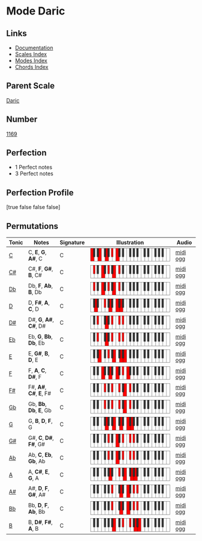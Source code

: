 # Mode Daric

## Links

- [Documentation](index.md)
- [Scales Index](Scales.md)
- [Modes Index](Modes.md)
- [Chords Index](Chords.md)

## Parent Scale

[Daric](ScaleDaric.md)

## Number

[1169](https://ianring.com/musictheory/scales/1169)

## Perfection

- 1 Perfect notes
- 3 Perfect notes

## Perfection Profile

[true false false false]

## Permutations

| Tonic | Notes | Signature | Illustration | Audio |
|-------|-------|-----------|--------------|-------|
| [C](ModeCNaturalDaric.md) | C, **E**, **G**, **A#**, C | C | ![CNaturalDaric](ModeCNaturalDaric.png) | [midi](ModeCNaturalDaric.mid) [ogg](ModeCNaturalDaric.ogg) |
| [C#](ModeCSharpDaric.md) | C#, **F**, **G#**, **B**, C# | C | ![CSharpDaric](ModeCSharpDaric.png) | [midi](ModeCSharpDaric.mid) [ogg](ModeCSharpDaric.ogg) |
| [Db](ModeDFlatDaric.md) | Db, **F**, **Ab**, **B**, Db | C | ![DFlatDaric](ModeDFlatDaric.png) | [midi](ModeDFlatDaric.mid) [ogg](ModeDFlatDaric.ogg) |
| [D](ModeDNaturalDaric.md) | D, **F#**, **A**, **C**, D | C | ![DNaturalDaric](ModeDNaturalDaric.png) | [midi](ModeDNaturalDaric.mid) [ogg](ModeDNaturalDaric.ogg) |
| [D#](ModeDSharpDaric.md) | D#, **G**, **A#**, **C#**, D# | C | ![DSharpDaric](ModeDSharpDaric.png) | [midi](ModeDSharpDaric.mid) [ogg](ModeDSharpDaric.ogg) |
| [Eb](ModeEFlatDaric.md) | Eb, **G**, **Bb**, **Db**, Eb | C | ![EFlatDaric](ModeEFlatDaric.png) | [midi](ModeEFlatDaric.mid) [ogg](ModeEFlatDaric.ogg) |
| [E](ModeENaturalDaric.md) | E, **G#**, **B**, **D**, E | C | ![ENaturalDaric](ModeENaturalDaric.png) | [midi](ModeENaturalDaric.mid) [ogg](ModeENaturalDaric.ogg) |
| [F](ModeFNaturalDaric.md) | F, **A**, **C**, **D#**, F | C | ![FNaturalDaric](ModeFNaturalDaric.png) | [midi](ModeFNaturalDaric.mid) [ogg](ModeFNaturalDaric.ogg) |
| [F#](ModeFSharpDaric.md) | F#, **A#**, **C#**, **E**, F# | C | ![FSharpDaric](ModeFSharpDaric.png) | [midi](ModeFSharpDaric.mid) [ogg](ModeFSharpDaric.ogg) |
| [Gb](ModeGFlatDaric.md) | Gb, **Bb**, **Db**, **E**, Gb | C | ![GFlatDaric](ModeGFlatDaric.png) | [midi](ModeGFlatDaric.mid) [ogg](ModeGFlatDaric.ogg) |
| [G](ModeGNaturalDaric.md) | G, **B**, **D**, **F**, G | C | ![GNaturalDaric](ModeGNaturalDaric.png) | [midi](ModeGNaturalDaric.mid) [ogg](ModeGNaturalDaric.ogg) |
| [G#](ModeGSharpDaric.md) | G#, **C**, **D#**, **F#**, G# | C | ![GSharpDaric](ModeGSharpDaric.png) | [midi](ModeGSharpDaric.mid) [ogg](ModeGSharpDaric.ogg) |
| [Ab](ModeAFlatDaric.md) | Ab, **C**, **Eb**, **Gb**, Ab | C | ![AFlatDaric](ModeAFlatDaric.png) | [midi](ModeAFlatDaric.mid) [ogg](ModeAFlatDaric.ogg) |
| [A](ModeANaturalDaric.md) | A, **C#**, **E**, **G**, A | C | ![ANaturalDaric](ModeANaturalDaric.png) | [midi](ModeANaturalDaric.mid) [ogg](ModeANaturalDaric.ogg) |
| [A#](ModeASharpDaric.md) | A#, **D**, **F**, **G#**, A# | C | ![ASharpDaric](ModeASharpDaric.png) | [midi](ModeASharpDaric.mid) [ogg](ModeASharpDaric.ogg) |
| [Bb](ModeBFlatDaric.md) | Bb, **D**, **F**, **Ab**, Bb | C | ![BFlatDaric](ModeBFlatDaric.png) | [midi](ModeBFlatDaric.mid) [ogg](ModeBFlatDaric.ogg) |
| [B](ModeBNaturalDaric.md) | B, **D#**, **F#**, **A**, B | C | ![BNaturalDaric](ModeBNaturalDaric.png) | [midi](ModeBNaturalDaric.mid) [ogg](ModeBNaturalDaric.ogg) |
